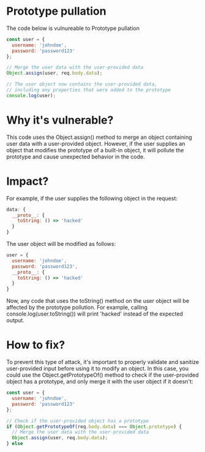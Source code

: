 # Prototype pullation

The code below is vulnureable to Prototype pullation

```javascript
const user = {
  username: 'johndoe',
  password: 'password123'
};

// Merge the user data with the user-provided data
Object.assign(user, req.body.data);

// The user object now contains the user-provided data,
// including any properties that were added to the prototype
console.log(user);
```

# Why it's vulnerable?
This code uses the Object.assign() method to merge an object containing user data with a user-provided object. However, if the user supplies an object that modifies the prototype of a built-in object, it will pollute the prototype and cause unexpected behavior in the code.

# Impact?
For example, if the user supplies the following object in the request:

```javascript
data: {
  __proto__: {
    toString: () => 'hacked'
  }
}
```

The user object will be modified as follows:

```javascript
user = {
  username: 'johndoe',
  password: 'password123',
  __proto__: {
    toString: () => 'hacked'
  }
}
```

Now, any code that uses the toString() method on the user object will be affected by the prototype pollution. For example, calling console.log(user.toString()) will print 'hacked' instead of the expected output.

# How to fix?

To prevent this type of attack, it's important to properly validate and sanitize user-provided input before using it to modify an object. In this case, you could use the Object.getPrototypeOf() method to check if the user-provided object has a prototype, and only merge it with the user object if it doesn't:

```javascript
const user = {
  username: 'johndoe',
  password: 'password123'
};

// Check if the user-provided object has a prototype
if (Object.getPrototypeOf(req.body.data) === Object.prototype) {
  // Merge the user data with the user-provided data
  Object.assign(user, req.body.data);
} else
```
